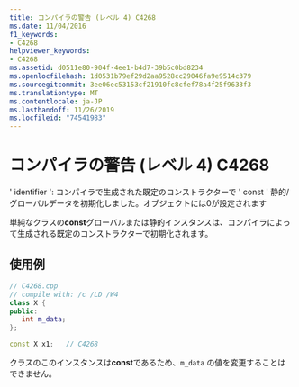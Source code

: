 ```yaml
---
title: コンパイラの警告 (レベル 4) C4268
ms.date: 11/04/2016
f1_keywords:
- C4268
helpviewer_keywords:
- C4268
ms.assetid: d0511e80-904f-4ee1-b4d7-39b5c0bd8234
ms.openlocfilehash: 1d0531b79ef29d2aa9528cc29046fa9e9514c379
ms.sourcegitcommit: 3ee06ec53153cf21910fc8cfef78a4f25f9633f3
ms.translationtype: MT
ms.contentlocale: ja-JP
ms.lasthandoff: 11/26/2019
ms.locfileid: "74541983"
---
```

# <a name="compiler-warning-level-4-c4268"></a>コンパイラの警告 (レベル 4) C4268

' identifier ': コンパイラで生成された既定のコンストラクターで ' const ' 静的/グローバルデータを初期化しました。オブジェクトには0が設定されます

単純なクラスの**const**グローバルまたは静的インスタンスは、コンパイラによって生成される既定のコンストラクターで初期化されます。

## <a name="example"></a>使用例

```cpp
// C4268.cpp
// compile with: /c /LD /W4
class X {
public:
   int m_data;
};

const X x1;   // C4268
```

クラスのこのインスタンスは**const**であるため、`m_data` の値を変更することはできません。